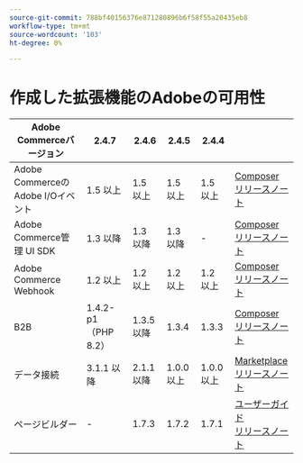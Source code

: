 ```yaml
---
source-git-commit: 788bf40156376e871280896b6f58f55a20435eb8
workflow-type: tm+mt
source-wordcount: '103'
ht-degree: 0%

---
```

# 作成した拡張機能のAdobeの可用性


<table style="table-layout:auto">
  <thead>
    <tr>
      <th>Adobe Commerceバージョン</th>
      <th>2.4.7</th>
      <th>2.4.6</th>
      <th>2.4.5</th>
      <th>2.4.4</th>
      <th></th>
    </tr>
  </thead>
  <tbody>
      <tr>
          <td>Adobe CommerceのAdobe I/Oイベント</td>
          <td>1.5 以上</td>
          <td>1.5 以上</td>
          <td>1.5 以上</td>
          <td>1.5 以上</td>
          <td>
              <a href="https://developer.adobe.com/commerce/extensibility/events/installation/">Composer</a><br/>
              <a href="https://developer.adobe.com/commerce/extensibility/events/release-notes/"> リリースノート </a><br/>
          </td>
      </tr>
      <tr>
          <td>Adobe Commerce管理 UI SDK</td>
          <td>1.3 以降</td>
          <td>1.3 以降</td>
          <td>1.3 以降</td>
          <td>-</td>
          <td>
              <a href="https://developer.adobe.com/commerce/extensibility/admin-ui-sdk/installation/">Composer</a><br/>
              <a href="https://developer.adobe.com/commerce/extensibility/admin-ui-sdk/release-notes/"> リリースノート </a><br/>
          </td>
      </tr>
      <tr>
          <td>Adobe Commerce Webhook</td>
          <td>1.2 以上</td>
          <td>1.2 以上</td>
          <td>1.2 以上</td>
          <td>1.2 以上</td>
          <td>
              <a href="https://developer.adobe.com/commerce/extensibility/webhooks/installation/">Composer</a><br/>
              <a href="https://developer.adobe.com/commerce/extensibility/webhooks/release-notes/"> リリースノート </a><br/>
          </td>
      </tr>
      <tr>
          <td>B2B</td>
          <td>1.4.2-p1 （PHP 8.2）</td>
          <td>1.3.5 以降</td>
          <td>1.3.4</td>
          <td>1.3.3</td>
          <td>
              <a href="https://experienceleague.adobe.com/docs/commerce-admin/b2b/install.html">Composer</a><br/>
              <a href="https://experienceleague.adobe.com/docs/commerce-admin/b2b/release-notes.html"> リリースノート </a><br/>
          </td>
      </tr>
      <tr>
          <td>データ接続</td>
          <td>3.1.1 以降</td>
          <td>2.1.1 以降</td>
          <td>1.0.0 以上</td>
          <td>1.0.0 以上</td>
          <td>
              <a href="https://commercemarketplace.adobe.com/magento-experience-platform-connector.html">Marketplace</a><br/>
              <a href="https://experienceleague.adobe.com/docs/commerce-merchant-services/data-connection/release-notes.html"> リリースノート </a><br/>
          </td>
      </tr>
      <tr>
          <td>ページビルダー</td>
          <td>-</td>
          <td>1.7.3</td>
          <td>1.7.2</td>
          <td>1.7.1</td>
          <td>
              <a href="https://experienceleague.adobe.com/docs/commerce-admin/page-builder/guide-overview.html"> ユーザーガイド </a><br/>
              <a href="https://experienceleague.adobe.com/docs/commerce-admin/page-builder/release-notes.html"> リリースノート </a><br/>
          </td>
      </tr>
  </tbody>
</table>
